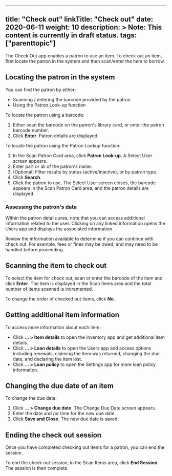
---
title: "Check out"
linkTitle: "Check out"
date: 2020-06-11
weight: 10
description: >
  Note: This content is currently in draft status.
tags: ["parenttopic"]
---

The Check Out app enables a patron to use an item.  To check out an item, first locate the patron in the system and then scan/enter the item to borrow.

## Locating the patron in the system

You can find the patron by either:

* Scanning / entering the barcode provided by the patron
* Using the Patron Look-up function

To locate the patron using a barcode:

1. Either scan the barcode on the patron's library card, or enter the patron barcode number.
2. Click **Enter**. Patron details are displayed.


To locate the patron using the Patron Lookup function:

1. In the Scan Patron Card area, click **Patron Look-up**. A Select User screen appears.
2. Enter part or all of the patron's name.
3. (Optional) Filter results by status (active/inactive), or by patron type.
4. Click **Search**.
5. Click the patron to use. The Select User screen closes, the barcode appears in the Scan Patron Card area, and the patron details are displayed.

### Assessing the patron's data

Within the patron details area, note that you can access additional information related to the user.  Clicking on any linked information opens the Users app and displays the associated information.  

Review the information available to determine if you can continue with check out.  For example, fees or fines may be owed, and may need to be handled before proceeding.  

## Scanning the item to check out

To select the item for check out, scan or enter the barcode of the item and click **Enter**.  The item is displayed in the Scan Items area and the total number of items scanned is incremented.  

To change the order of checked out items, click **No.**

## Getting additional item information

To access more information about each item:

* Click **... > Item details** to open the Inventory app and get additional item details.
* Click **... > Loan details** to open the Users app and access options including renewals, claiming the item was returned, changing the due date, and declaring the item lost.
* Click **... > Loan policy** to open the Settings app for more loan policy information.


## Changing the due date of an item

To change the due date:

1. Click **... > Change due date**.  The Change Due Date screen appears.
2. Enter the date and /or time for the new due date.
3. Click **Save and Close**.  The new due date is saved.

## Ending the check out session

Once you have completed checking out items for a patron, you can end the session.

To end the check out session, in the Scan Items area, click **End Session**.  The session is then complete.
